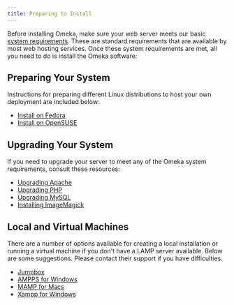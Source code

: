```yaml
---
title: Preparing to Install
---
```


Before installing Omeka, make sure your web server meets our basic [system requirements](/System_Requirements.md). These are standard requirements that are available by most web hosting services. Once these system requirements are met, all you need to do is install the Omeka software:

Preparing Your System
------------------------------------------------------

Instructions for preparing different Linux distributions to host your own deployment are included below:

-   [Install on Fedora](/reference/Install_on_Fedora.md)
-   [Install on OpenSUSE](/reference/Install_on_OpenSUSE.md)

Upgrading Your System
-----------------------------------------------------------

If you need to upgrade your server to meet any of the Omeka system requirements, consult these resources:

-   [Upgrading Apache](http://httpd.apache.org/docs/2.0/upgrading.html)
-   [Upgrading PHP](http://www.php.net/manual/en/migration5.php)
-   [Upgrading MySQL](http://www.mysql.org/doc/refman/5.1/en/upgrade.html)
-   [Installing ImageMagick](http://www.imagemagick.org/script/install-source.php)

Local and Virtual Machines 
-------------------------------------------------------

There are a number of options available for creating a local
installation or running a virtual machine if you don't have a LAMP server available. Below are some suggestions. Please contact their support if you have difficulties.

-   [Jumpbox](http://www.jumpbox.com/app/omeka)
-   [AMPPS for Windows](http://www.ampps.com/apps/php/educational/Omeka)
-   [MAMP for Macs](http://mamp.info/en/index.html)
-   [Xampp for Windows](http://www.apachefriends.org/en/xampp-windows.html#641)
